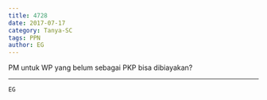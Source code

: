```yaml
---
title: 4728
date: 2017-07-17
category: Tanya-SC
tags: PPN
author: EG
---
```


PM untuk WP yang belum sebagai PKP bisa dibiayakan?

---



`EG`
